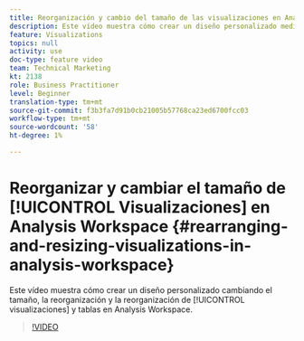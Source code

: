 ```yaml
---
title: Reorganización y cambio del tamaño de las visualizaciones en Analysis Workspace
description: Este vídeo muestra cómo crear un diseño personalizado mediante el cambio de tamaño, la reorganización y la reorganización de visualizaciones y tablas en Analysis Workspace.
feature: Visualizations
topics: null
activity: use
doc-type: feature video
team: Technical Marketing
kt: 2138
role: Business Practitioner
level: Beginner
translation-type: tm+mt
source-git-commit: f3b3fa7d91b0cb21005b57768ca23ed6700fcc03
workflow-type: tm+mt
source-wordcount: '58'
ht-degree: 1%

---
```



# Reorganizar y cambiar el tamaño de [!UICONTROL Visualizaciones] en Analysis Workspace {#rearranging-and-resizing-visualizations-in-analysis-workspace}

Este vídeo muestra cómo crear un diseño personalizado cambiando el tamaño, la reorganización y la reorganización de [!UICONTROL visualizaciones] y tablas en Analysis Workspace.

>[!VIDEO](https://video.tv.adobe.com/v/24707/?quality=12)
